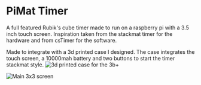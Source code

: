 # PiMat Timer
A full featured Rubik's cube timer made to run on a raspberry pi with a 3.5 inch touch screen. Inspiration taken from the stackmat timer for the
hardware and from csTimer for the software.

Made to integrate with a 3d printed case I designed. The case integrates the touch screen, a 10000mah battery and two buttons to start the timer stackmat style.
![3d printed case for the 3b+](https://i.imgur.com/IAsu6mP.jpg)


![Main 3x3 screen](https://i.imgur.com/ArSZ5a5.png)

